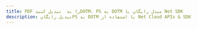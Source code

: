 ---title: PDF را به  تبدیل کنیدDOTM، PS به DOTM مبدل رایگان یا Net SDKdescription: تبدیل رایگانPS به DOTM با استفاده از Net Cloud APIs & SDK همچنین اسناد PDF را در Cloud ایجاد، ویرایش و رندر کنید.---